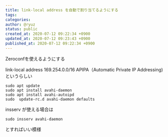 ```yaml
---
title: link-local address を自動で割り当てるようにする
tags: 
categories: 
author: @ryuz
status: public
created_at: 2020-07-12 09:22:34 +0900
updated_at: 2020-07-12 09:23:43 +0900
published_at: 2020-07-12 09:22:34 +0900
---
```

Zeroconfを使えるようにする

link-local address  169.254.0.0/16
APIPA（Automatic Private IP Addressing) というらしい

```
sudo apt update
sudo apt install avahi-daemon
sudo apt install avahi-autoipd
sudo  update-rc.d avahi-daemon defaults
```

insserv が使える場合は
```
sudo insserv avahi-daemon
```

とすればいい模様
